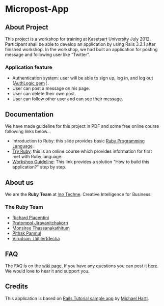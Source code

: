 Micropost-App
=============


## About Project

This project is a workshop for training at [Kasetsart University](http://www.ku.ac.th) July 2012. 
Participant shall be able to develop an application by using Rails 3.2.1 after finished workshop. In the workshop, we had built an application for posting message and following user like “Twitter”.

### Application feature
* Authentication system: user will be able to sign up, log in, and log out ([AuthLogic gem](https://github.com/binarylogic/authlogic) ).
* User can post a message on his page.
* User can delete their own post.
* User can follow other user and can see their message.


## Documentation
We have made guideline for this project in PDF and some free online course following links below...
* Introduction to Ruby: this slide provides basic [Ruby Programming Language](http://www.ruby-lang.org/en/).
* [Try Ruby](http://www.codeschool.com/courses/try-ruby): this is an online course which provides information for first met with Ruby language.
* [Workshop Guideline](https://github.com/inotechne/micropost-app/raw/master/micropost-app_guideline.pdf): This link provides a solution "How to build this application?" step by step.


## About us
We are the **Ruby Team** at [Ino Techne](http://www.inotechne.com). Creative Intelligence for Business.

### The Ruby Team
* [Richard Piacentini](https://github.com/ircp)
* [Pratompol Jiravanitchakorn﻿](https://github.com/boat-pratompol)
* [Monsiree Thassanakathitum](https://github.com/monthas)
* [Pithak Panmul](https://github.com/thethak)
* [Virudson Thitilertdecha](https://github.com/virudson)


## FAQ
The FAQ is on the [wiki page](https://github.com/inotechne/micropost-app/wiki), If you have any questions you can post it [here](https://github.com/inotechne/micropost-app/issues). 
We would love to hear it and support you.


## Credits
This application is based on [Rails Tutorial sample app](https://github.com/mhartl/sample_app) by [Michael Hartl](https://github.com/mhartl).